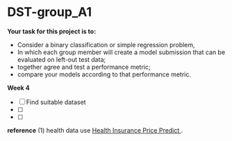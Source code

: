 # DST-group_A1
**Your task for this project is to:**
   - Consider a binary classification or simple regression problem,
   - In which each group member will create a model submission that can be evaluated on left-out test data;
   - together agree and test a performance metric;
   - compare your models according to that performance metric.

**Week 4**
- [ ] Find suitable dataset
- [ ] 
- [ ] 

**reference**
(1) health data use [Health Insurance Price Predict ](https://www.kaggle.com/code/shubhamptrivedi/health-insurance-price-predict-linear-regression/input).
